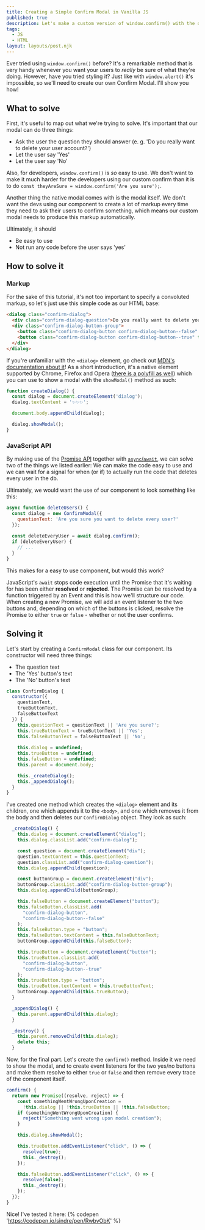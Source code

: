 ```yaml
---
title: Creating a Simple Confirm Modal in Vanilla JS
published: true
description: Let's make a custom version of window.confirm() with the dialog element and the Promise API!
tags: 
  - JS
  - HTML
layout: layouts/post.njk
---
```


Ever tried using `window.confirm()` before? It's a remarkable method that is very handy whenever you want your users to *really* be sure of what they're doing. However, have you tried styling it? Just like with `window.alert()` it's impossible, so we'll need to create our own Confirm Modal. I'll show you how!

## What to solve

First, it's useful to map out what we're trying to solve. It's important that our modal can do three things:

- Ask the user the question they should answer (e. g. 'Do you really want to delete your user account?')
- Let the user say 'Yes'
- Let the user say 'No'

Also, for developers, `window.confirm()` is *so* easy to use. We don't want to make it much harder for the developers using our custom confirm than it is to do `const theyAreSure = window.confirm('Are you sure');`. 

Another thing the native modal comes with is the modal itself. We don't want the devs using our component to create a lot of markup every time they need to ask their users to confirm something, which means our custom modal needs to produce this markup automatically.

Ultimately, it should

- Be easy to use
- Not run any code before the user says 'yes'

## How to solve it

### Markup

For the sake of this tutorial, it's not too important to specify a convoluted markup, so let's just use this simple code as our HTML base:

```html
<dialog class="confirm-dialog">
  <div class="confirm-dialog-question">Do you really want to delete your user account?</div>
  <div class="confirm-dialog-button-group">
    <button class="confirm-dialog-button confirm-dialog-button--false" type="button">Noo</button>
    <button class="confirm-dialog-button confirm-dialog-button--true" type="button">Yes!</button>
  </div>
</dialog>
```

If you're unfamiliar with the `<dialog>` element, go check out [MDN's documentation about it](https://developer.mozilla.org/en-US/docs/Web/HTML/Element/dialog)! As a short introduction, it's a native element supported by Chrome, Firefox and Opera ([there is a polyfill as well](https://github.com/GoogleChrome/dialog-polyfill)) which you can use to show a modal with the `showModal()` method as such:

```javascript
function createDialog() {
  const dialog = document.createElement('dialog');
  dialog.textContent = '✨✨✨';

  document.body.appendChild(dialog);

  dialog.showModal();
}
```

### JavaScript API

By making use of the [Promise API](https://developer.mozilla.org/en-US/docs/Web/JavaScript/Reference/Global_Objects/Promise) together with [`async`/`await`](https://developer.mozilla.org/en-US/docs/Web/JavaScript/Reference/Statements/async_function), we can solve two of the things we listed earlier: We can make the code easy to use and we can wait for a signal for when (or if) to actually run the code that deletes every user in the db.

Ultimately, we would want the use of our component to look something like this:

```javascript
async function deleteUsers() {
  const dialog = new ConfirmModal({ 
    questionText: 'Are you sure you want to delete every user?' 
  });
  
  const deleteEveryUser = await dialog.confirm();
  if (deleteEveryUser) {
    // ...
  }
}
```

This makes for a easy to use component, but would this work? 

JavaScript's `await`   stops code execution until the Promise that it's waiting for has been either **resolved** or **rejected**. The Promise can be resolved by  a function triggered by an Event and this is how we'll structure our code. When creating a new Promise, we will add an event listener to the two buttons and, depending on which of the buttons is clicked, resolve the Promise to either `true` or `false` - whether or not the user confirms.

## Solving it

Let's start by creating a `ConfirmModal` class for our component. Its constructor will need three things: 
 
 - The question text
 - The 'Yes' button's text
 - The 'No' button's text

```javascript
class ConfirmDialog {
  constructor({
    questionText,
    trueButtonText,
    falseButtonText
  }) {
    this.questionText = questionText || 'Are you sure?';
    this.trueButtonText = trueButtonText || 'Yes';
    this.falseButtonText = falseButtonText || 'No';
    
    this.dialog = undefined;
    this.trueButton = undefined;
    this.falseButton = undefined;
    this.parent = document.body;

    this._createDialog();
    this._appendDialog();
  }
}
```

I've created one method which creates the `<dialog>` element and its children, one which appends it to the `<body>`, and one which removes it from the body and then deletes our `ConfirmDialog` object. They look as such:

```javascript
  _createDialog() {
    this.dialog = document.createElement("dialog");
    this.dialog.classList.add("confirm-dialog");

    const question = document.createElement("div");
    question.textContent = this.questionText;
    question.classList.add("confirm-dialog-question");
    this.dialog.appendChild(question);

    const buttonGroup = document.createElement("div");
    buttonGroup.classList.add("confirm-dialog-button-group");
    this.dialog.appendChild(buttonGroup);

    this.falseButton = document.createElement("button");
    this.falseButton.classList.add(
      "confirm-dialog-button",
      "confirm-dialog-button--false"
    );
    this.falseButton.type = "button";
    this.falseButton.textContent = this.falseButtonText;
    buttonGroup.appendChild(this.falseButton);

    this.trueButton = document.createElement("button");
    this.trueButton.classList.add(
      "confirm-dialog-button",
      "confirm-dialog-button--true"
    );
    this.trueButton.type = "button";
    this.trueButton.textContent = this.trueButtonText;
    buttonGroup.appendChild(this.trueButton);
  }

  _appendDialog() {
    this.parent.appendChild(this.dialog);
  }

  _destroy() {
    this.parent.removeChild(this.dialog);
    delete this;
  }
```

Now, for the final part. Let's create the `confirm()` method. Inside it we need to show the modal, and to create event listeners for the two yes/no buttons and make them resolve to either `true` or `false` and then remove every trace of the component itself.

```javascript
confirm() {
  return new Promise((resolve, reject) => {
    const somethingWentWrongUponCreation = 
      !this.dialog || !this.trueButton || !this.falseButton;
    if (somethingWentWrongUponCreation) {
      reject("Something went wrong upon modal creation");
    }

    this.dialog.showModal();

    this.trueButton.addEventListener("click", () => {
      resolve(true);
      this._destroy();
    });

    this.falseButton.addEventListener("click", () => {
      resolve(false);
      this._destroy();
    });
  });
}
```

Nice! I've tested it here:
{% codepen 'https://codepen.io/sindre/pen/RwbvObK' %}

